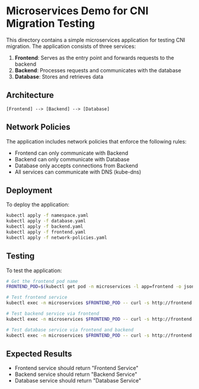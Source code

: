# Microservices Demo for CNI Migration Testing

This directory contains a simple microservices application for testing CNI migration. The application consists of three services:

1. **Frontend**: Serves as the entry point and forwards requests to the backend
2. **Backend**: Processes requests and communicates with the database
3. **Database**: Stores and retrieves data

## Architecture

```
[Frontend] --> [Backend] --> [Database]
```

## Network Policies

The application includes network policies that enforce the following rules:

- Frontend can only communicate with Backend
- Backend can only communicate with Database
- Database only accepts connections from Backend
- All services can communicate with DNS (kube-dns)

## Deployment

To deploy the application:

```bash
kubectl apply -f namespace.yaml
kubectl apply -f database.yaml
kubectl apply -f backend.yaml
kubectl apply -f frontend.yaml
kubectl apply -f network-policies.yaml
```

## Testing

To test the application:

```bash
# Get the frontend pod name
FRONTEND_POD=$(kubectl get pod -n microservices -l app=frontend -o jsonpath='{.items[0].metadata.name}')

# Test frontend service
kubectl exec -n microservices $FRONTEND_POD -- curl -s http://frontend:80

# Test backend service via frontend
kubectl exec -n microservices $FRONTEND_POD -- curl -s http://frontend:80/api

# Test database service via frontend and backend
kubectl exec -n microservices $FRONTEND_POD -- curl -s http://frontend:80/api/db
```

## Expected Results

- Frontend service should return "Frontend Service"
- Backend service should return "Backend Service"
- Database service should return "Database Service"
